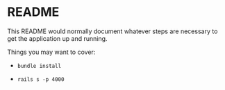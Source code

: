 # README

This README would normally document whatever steps are necessary to get the
application up and running.

Things you may want to cover:

* `bundle install`

* `rails s -p 4000`
